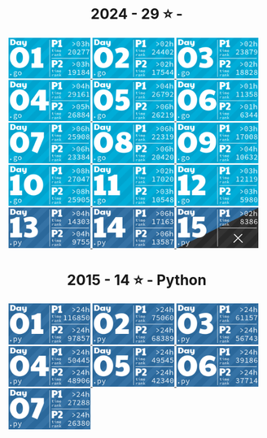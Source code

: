 <!-- AOC TILES BEGIN -->
<h1 align="center">
  2024 - 29 ⭐ - 
</h1>
<a href="2024-go/day01/main.go">
  <img src=".aoc_tiles/tiles/2024/01.png" width="161px">
</a>
<a href="2024-go/day02/main.go">
  <img src=".aoc_tiles/tiles/2024/02.png" width="161px">
</a>
<a href="2024-go/day03/main.go">
  <img src=".aoc_tiles/tiles/2024/03.png" width="161px">
</a>
<a href="2024-go/day04/main.go">
  <img src=".aoc_tiles/tiles/2024/04.png" width="161px">
</a>
<a href="2024-go/day05/main.go">
  <img src=".aoc_tiles/tiles/2024/05.png" width="161px">
</a>
<a href="2024-go/day06/main.go">
  <img src=".aoc_tiles/tiles/2024/06.png" width="161px">
</a>
<a href="2024-go/day07/main.go">
  <img src=".aoc_tiles/tiles/2024/07.png" width="161px">
</a>
<a href="2024-go/day08/main.go">
  <img src=".aoc_tiles/tiles/2024/08.png" width="161px">
</a>
<a href="2024-go/day09/main.go">
  <img src=".aoc_tiles/tiles/2024/09.png" width="161px">
</a>
<a href="2024-go/day10/main.go">
  <img src=".aoc_tiles/tiles/2024/10.png" width="161px">
</a>
<a href="2024-go/day11/main.go">
  <img src=".aoc_tiles/tiles/2024/11.png" width="161px">
</a>
<a href="2024-go/day12/main.go">
  <img src=".aoc_tiles/tiles/2024/12.png" width="161px">
</a>
<a href="2024-py/day13/main.py">
  <img src=".aoc_tiles/tiles/2024/13.png" width="161px">
</a>
<a href="2024-py/day14/day14.py">
  <img src=".aoc_tiles/tiles/2024/14.png" width="161px">
</a>
<a href="2024-py/day15/day15.py">
  <img src=".aoc_tiles/tiles/2024/15.png" width="161px">
</a>
<h1 align="center">
  2015 - 14 ⭐ - Python
</h1>
<a href="2015-py/day01/main.py">
  <img src=".aoc_tiles/tiles/2015/01.png" width="161px">
</a>
<a href="2015-py/day02/main.py">
  <img src=".aoc_tiles/tiles/2015/02.png" width="161px">
</a>
<a href="2015-py/day03/main.py">
  <img src=".aoc_tiles/tiles/2015/03.png" width="161px">
</a>
<a href="2015-py/day04/main.py">
  <img src=".aoc_tiles/tiles/2015/04.png" width="161px">
</a>
<a href="2015-py/day05/main.py">
  <img src=".aoc_tiles/tiles/2015/05.png" width="161px">
</a>
<a href="2015-py/day06/main.py">
  <img src=".aoc_tiles/tiles/2015/06.png" width="161px">
</a>
<a href="2015-py/day07/main.py">
  <img src=".aoc_tiles/tiles/2015/07.png" width="161px">
</a>
<!-- AOC TILES END -->